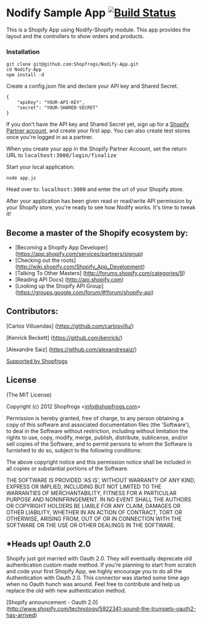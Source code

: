 Nodify Sample App [![Build Status](https://secure.travis-ci.org/Shopfrogs/Nodify-App.png?branch=master)](http://travis-ci.org/Shopfrogs/Nodify-App)
======================

This is a Shopify App using Nodify-Shopify module. This app provides the layout and the controllers to show orders and products.

### Installation

    git clone git@github.com:Shopfrogs/Nodify-App.git
    cd Nodify-App
    npm install -d
    
   
Create a config.json file and declare your API key and Shared Secret. 
	
	{
		"apiKey": "YOUR-API-KEY",
		"secret": "YOUR-SHARED-SECRET"
	}

If you don't have the API key and Shared Secret yet, sign up for a [Shopify Partner account](https://app.shopify.com/services/partners/signup/), and create your first app. You can also create test stores
once you're logged in as a partner.

When you create your app in the Shopify Partner Account, set the return URL to
<tt>localhost:3000/login/finalize</tt>

Start your local application: 

    node app.js

Head over to: <tt>localhost:3000</tt> and enter the url of your Shopify store.

After your application has been given read or read/write API permission by your Shopify store, you're ready to see how Nodify works. It's time to tweak it!

## Become a master of the Shopify ecosystem by: 

* [Becoming a Shopify App Developer] (https://app.shopify.com/services/partners/signup)
* [Checking out the roots] (http://wiki.shopify.com/Shopify_App_Development) 
* [Talking To Other Masters] (http://forums.shopify.com/categories/9) 
* [Reading API Docs] (http://api.shopify.com) 
* [Looking up the Shopify API Group] (https://groups.google.com/forum/#!forum/shopify-api) 


## Contributors:
[Carlos Villuendas] (https://github.com/carlosvillu/)

[Kenrick Beckett] (https://github.com/kenrick/)

[Alexandre Saiz] (https://github.com/alexandresaiz/)

[Supported by Shopfrogs](http://www.shopfrogs.com/shopify/)


## License 

(The MIT License)

Copyright (c) 2012 Shopfrogs &lt;info@shopfrogs.com&gt;

Permission is hereby granted, free of charge, to any person obtaining
a copy of this software and associated documentation files (the
'Software'), to deal in the Software without restriction, including
without limitation the rights to use, copy, modify, merge, publish,
distribute, sublicense, and/or sell copies of the Software, and to
permit persons to whom the Software is furnished to do so, subject to
the following conditions:

The above copyright notice and this permission notice shall be
included in all copies or substantial portions of the Software.

THE SOFTWARE IS PROVIDED 'AS IS', WITHOUT WARRANTY OF ANY KIND,
EXPRESS OR IMPLIED, INCLUDING BUT NOT LIMITED TO THE WARRANTIES OF
MERCHANTABILITY, FITNESS FOR A PARTICULAR PURPOSE AND NONINFRINGEMENT.
IN NO EVENT SHALL THE AUTHORS OR COPYRIGHT HOLDERS BE LIABLE FOR ANY
CLAIM, DAMAGES OR OTHER LIABILITY, WHETHER IN AN ACTION OF CONTRACT,
TORT OR OTHERWISE, ARISING FROM, OUT OF OR IN CONNECTION WITH THE
SOFTWARE OR THE USE OR OTHER DEALINGS IN THE SOFTWARE.

## *Heads up! Oauth 2.0 

Shopify just got married with Oauth 2.0. They will eventually deprecate old authentication custom made method. 
If you're planning to start from scratch and code your first Shopify App, we highly encourage you to do all the Authentication with Oauth 2.0.
This connector was started some time ago when no Oauth hunch was around. Feel free to contribute and help us replace the old with new authentication method.

[Shopify announcement - Oauth 2.0] (http://www.shopify.com/technology/5922341-sound-the-trumpets-oauth2-has-arrived)

